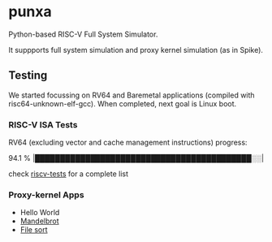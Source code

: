 # punxa
Python-based RISC-V Full System Simulator.

It suppports full system simulation and proxy kernel simulation (as in Spike).

## Testing

We started focussing on RV64 and Baremetal applications (compiled with risc64-unknown-elf-gcc).
When completed, next goal is Linux boot.

### RISC-V ISA Tests

RV64 (excluding vector and cache management instructions) progress: 

94.1 %   |███████████████████████████████████████████░░|

check [riscv-tests](https://github.com/davidcastells/punxa/blob/main/test/riscv-tests/README.md) for a complete list

### Proxy-kernel Apps

- Hello World
- [Mandelbrot](https://github.com/davidcastells/punxa/blob/main/test/proxykernel_software/mandelbrot/README.md)
- [File sort](https://github.com/davidcastells/punxa/tree/main/test/proxykernel_software/sort/README.md)
